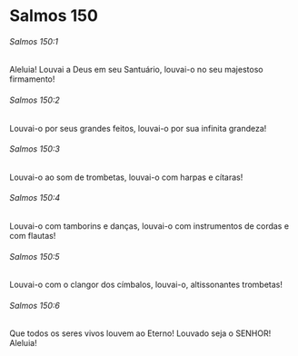 # Salmos 150

###### Salmos 150:1

Aleluia! Louvai a Deus em seu Santuário, louvai-o no seu majestoso firmamento!

###### Salmos 150:2

Louvai-o por seus grandes feitos, louvai-o por sua infinita grandeza!

###### Salmos 150:3

Louvai-o ao som de trombetas, louvai-o com harpas e cítaras!

###### Salmos 150:4

Louvai-o com tamborins e danças, louvai-o com instrumentos de cordas e com flautas!

###### Salmos 150:5

Louvai-o com o clangor dos címbalos, louvai-o, altissonantes trombetas!

###### Salmos 150:6

Que todos os seres vivos louvem ao Eterno! Louvado seja o SENHOR! Aleluia!

